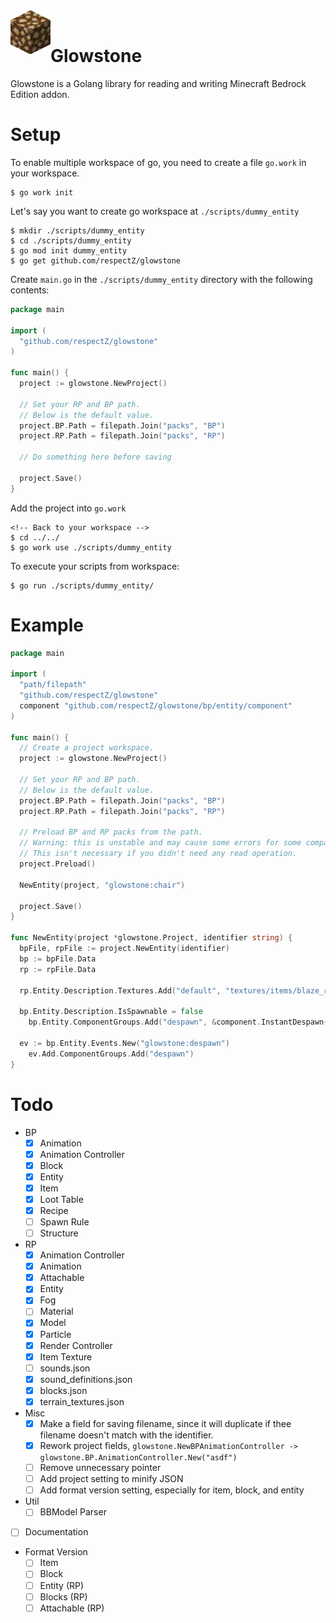 <div>
  <img width="64" height="70" align="left" src="./glowstone.png" alt="Glowstone"/>
  <br>
  <h1>Glowstone</h1>
  <p>Glowstone is a Golang library for reading and writing Minecraft Bedrock Edition addon.</p>
</div>

  # Setup
  To enable multiple workspace of go, you need to create a file `go.work` in your workspace.

  ```
  $ go work init
  ```

  Let's say you want to create go workspace at `./scripts/dummy_entity`
  ```
  $ mkdir ./scripts/dummy_entity
  $ cd ./scripts/dummy_entity
  $ go mod init dummy_entity
  $ go get github.com/respectZ/glowstone
  ```

  Create `main.go` in the `./scripts/dummy_entity` directory with the following contents:
  ```go
  package main

  import (
    "github.com/respectZ/glowstone"
  )

  func main() {
    project := glowstone.NewProject()

    // Set your RP and BP path.
    // Below is the default value.
    project.BP.Path = filepath.Join("packs", "BP")
    project.RP.Path = filepath.Join("packs", "RP")

    // Do something here before saving

    project.Save()
  }
  ```

  Add the project into `go.work`

  ```
  <!-- Back to your workspace -->
  $ cd ../../
  $ go work use ./scripts/dummy_entity
  ```

  To execute your scripts from workspace:

  ```
  $ go run ./scripts/dummy_entity/
  ```

  # Example
  ```go
  package main

  import (
    "path/filepath"
    "github.com/respectZ/glowstone"
    component "github.com/respectZ/glowstone/bp/entity/component"
  )

  func main() {
    // Create a project workspace.
    project := glowstone.NewProject()

    // Set your RP and BP path.
    // Below is the default value.
    project.BP.Path = filepath.Join("packs", "BP")
    project.RP.Path = filepath.Join("packs", "RP")

    // Preload BP and RP packs from the path.
    // Warning: this is unstable and may cause some errors for some compabilities.
    // This isn't necessary if you didn't need any read operation.
    project.Preload()

    NewEntity(project, "glowstone:chair")

    project.Save()
  }

  func NewEntity(project *glowstone.Project, identifier string) {
    bpFile, rpFile := project.NewEntity(identifier)
    bp := bpFile.Data
    rp := rpFile.Data

    rp.Entity.Description.Textures.Add("default", "textures/items/blaze_rod")

    bp.Entity.Description.IsSpawnable = false
	  bp.Entity.ComponentGroups.Add("despawn", &component.InstantDespawn{})

    ev := bp.Entity.Events.New("glowstone:despawn")
	  ev.Add.ComponentGroups.Add("despawn")
  }
  ```

  # Todo
- BP
  - [x] Animation
  - [x] Animation Controller
  - [x] Block
  - [x] Entity
  - [x] Item
  - [x] Loot Table
  - [x] Recipe
  - [ ] Spawn Rule
  - [ ] Structure
- RP
  - [x] Animation Controller
  - [x] Animation
  - [x] Attachable
  - [x] Entity
  - [x] Fog
  - [ ] Material
  - [x] Model
  - [x] Particle
  - [x] Render Controller
  - [x] Item Texture
  - [ ] sounds.json
  - [x] sound_definitions.json
  - [x] blocks.json
  - [x] terrain_textures.json

- Misc
  - [x] Make a field for saving filename, since it will duplicate if thee filename doesn't match with the identifier.
  - [x] Rework project fields, ```glowstone.NewBPAnimationController -> glowstone.BP.AnimationController.New("asdf")```
  - [ ] Remove unnecessary pointer
  - [ ] Add project setting to minify JSON
  - [ ] Add format version setting, especially for item, block, and entity

- Util
  - [ ] BBModel Parser 
- [ ] Documentation

- Format Version
  - [ ] Item
  - [ ] Block
  - [ ] Entity (RP)
  - [ ] Blocks (RP)
  - [ ] Attachable (RP)